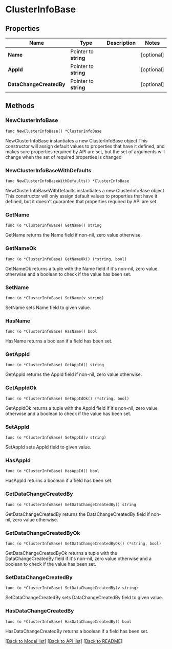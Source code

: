 # ClusterInfoBase

## Properties

Name | Type | Description | Notes
------------ | ------------- | ------------- | -------------
**Name** | Pointer to **string** |  | [optional] 
**AppId** | Pointer to **string** |  | [optional] 
**DataChangeCreatedBy** | Pointer to **string** |  | [optional] 

## Methods

### NewClusterInfoBase

`func NewClusterInfoBase() *ClusterInfoBase`

NewClusterInfoBase instantiates a new ClusterInfoBase object
This constructor will assign default values to properties that have it defined,
and makes sure properties required by API are set, but the set of arguments
will change when the set of required properties is changed

### NewClusterInfoBaseWithDefaults

`func NewClusterInfoBaseWithDefaults() *ClusterInfoBase`

NewClusterInfoBaseWithDefaults instantiates a new ClusterInfoBase object
This constructor will only assign default values to properties that have it defined,
but it doesn't guarantee that properties required by API are set

### GetName

`func (o *ClusterInfoBase) GetName() string`

GetName returns the Name field if non-nil, zero value otherwise.

### GetNameOk

`func (o *ClusterInfoBase) GetNameOk() (*string, bool)`

GetNameOk returns a tuple with the Name field if it's non-nil, zero value otherwise
and a boolean to check if the value has been set.

### SetName

`func (o *ClusterInfoBase) SetName(v string)`

SetName sets Name field to given value.

### HasName

`func (o *ClusterInfoBase) HasName() bool`

HasName returns a boolean if a field has been set.

### GetAppId

`func (o *ClusterInfoBase) GetAppId() string`

GetAppId returns the AppId field if non-nil, zero value otherwise.

### GetAppIdOk

`func (o *ClusterInfoBase) GetAppIdOk() (*string, bool)`

GetAppIdOk returns a tuple with the AppId field if it's non-nil, zero value otherwise
and a boolean to check if the value has been set.

### SetAppId

`func (o *ClusterInfoBase) SetAppId(v string)`

SetAppId sets AppId field to given value.

### HasAppId

`func (o *ClusterInfoBase) HasAppId() bool`

HasAppId returns a boolean if a field has been set.

### GetDataChangeCreatedBy

`func (o *ClusterInfoBase) GetDataChangeCreatedBy() string`

GetDataChangeCreatedBy returns the DataChangeCreatedBy field if non-nil, zero value otherwise.

### GetDataChangeCreatedByOk

`func (o *ClusterInfoBase) GetDataChangeCreatedByOk() (*string, bool)`

GetDataChangeCreatedByOk returns a tuple with the DataChangeCreatedBy field if it's non-nil, zero value otherwise
and a boolean to check if the value has been set.

### SetDataChangeCreatedBy

`func (o *ClusterInfoBase) SetDataChangeCreatedBy(v string)`

SetDataChangeCreatedBy sets DataChangeCreatedBy field to given value.

### HasDataChangeCreatedBy

`func (o *ClusterInfoBase) HasDataChangeCreatedBy() bool`

HasDataChangeCreatedBy returns a boolean if a field has been set.


[[Back to Model list]](../README.md#documentation-for-models) [[Back to API list]](../README.md#documentation-for-api-endpoints) [[Back to README]](../README.md)


